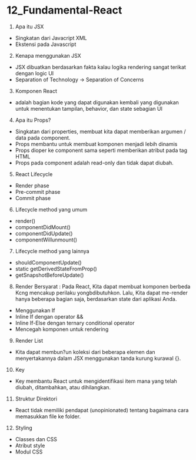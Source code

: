 # 12_Fundamental-React

1. Apa itu JSX
- Singkatan dari Javacript XML
- Ekstensi pada Javascript

2. Kenapa menggunakan JSX
- JSX dibuatkan berdasarkan fakta kalau logika rendering sangat terikat dengan logic UI
- Separation of Technology -> Separation of Concerns

3. Komponen React 
- adalah bagian kode yang dapat digunakan kembali yang digunakan untuk menentukan tampilan, behavior, dan state sebagian UI

4. Apa itu Props?
- Singkatan dari properties, membuat kita dapat memberikan argumen / data pada component.
- Props membantu untuk membuat komponen menjadi lebih dinamis
- Props dioper ke component sama seperti memberikan atribut pada tag HTML
- Props pada component adalah read-only dan tidak dapat diubah.

5. React Lifecycle
- Render phase
- Pre-commit phase
- Commit phase

6. Lifecycle method yang umum
- render()
- componentDidMount()
- componentDidUpdate()
- componentWillunmount()

7. Lifecycle method yang lainnya
- shouldComponentUpdate()
- static getDerivedStateFromProp()
- getSnapshotBeforeUpdate()

8. Render Bersyarat : Pada React, Kita dapat membuat komponen berbeda Kcng mencakup perilaku yongbdibutuhkon. Lalu, Kita dapat me-render hanya beberapa bagian saja, berdasarkan state dari aplikasi Anda.
- Menggunakan If
- Inline If dengan operator &&
- Inline If-Else dengan ternary conditional operator
- Mencegah komponen untuk rendering

9. Render List
- Kita dapat membun?un koleksi dari beberapa elemen dan menyertakannya dalam JSX menggunakan tanda kurung kurawal {}.

10. Key
- Key membantu React untuk mengidentifikasi item mana yang telah diubah, ditambahkan, atau dihilangkan.

11. Struktur Direktori
- React tidak memiliki pendapat (unopinionated) tentang bagaimana cara memasukkan file ke folder.

12. Styling
- Classes dan CSS
- Atribut style
- Modul CSS